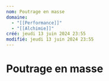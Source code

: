 ```yaml
---
nom: Poutrage en masse
domaine:
  - "[[Performance]]"
  - "[[Alchimie]]"
créé: jeudi 13 juin 2024 23:55
modifié: jeudi 13 juin 2024 23:55
---
```


# Poutrage en masse